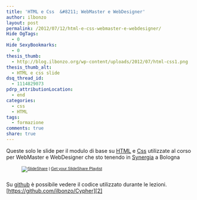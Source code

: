 ```yaml
---
title: 'HTML e Css  &#8211; WebMaster e WebDesigner'
author: ilbonzo
layout: post
permalink: /2012/07/12/html-e-css-webmaster-e-webdesigner/
Hide OgTags:
  - 0
Hide SexyBookmarks:
  - 0
thesis_thumb:
  - http://blog.ilbonzo.org/wp-content/uploads/2012/07/html-css1.png
thesis_thumb_alt:
  - HTML e css slide
dsq_thread_id:
  - 1114829073
pdrp_attributionLocation:
  - end
categories:
  - css
  - HTML
tags:
  - formazione
comments: true
share: true
---
```

Queste solo le slide per il modulo di base su <a href="http://it.wikipedia.org/wiki/HTML" title="wikipedia HTML" target="_blank">HTML</a> e <a href="http://it.wikipedia.org/wiki/Css" title="Css su wikipedia" target="_blank">Css</a> utilizzate al corso per WebMaster e WebDesigner che sto tenendo in <a href="http://www.synergia.it/" title="Synergia" target="_blank">Synergia</a> a Bologna

<div style="width:422px;margin:auto;">
  <div style="font-size:11px;font-family:tahoma,arial;height:26px;padding-top:2px;text-align:left;">
    <a title="SlideShare" href="http://www.slideshare.net/?src=multiwidget"><img src="http://static.slidesharecdn.com/swf/logo_embd.png" style="border:0px none;margin-bottom:-5px" alt="SlideShare" /></a> | <a href="http://www.slideshare.net/widgets/playlist" title="Get your SlideShare Playlist">Get your SlideShare Playlist</a>
  </div>
</div>

Su [github][1] è possibile vedere il codice utilizzato durante le lezioni.  
[https://github.com/ilbonzo/Cypher][2]

<div class='kindleWidget kindleLight' >

</div>



 [1]: https://github.com/ilbonzo "github ilbonzo"
 [2]: https://github.com/ilbonzo/Cypher "Cypher su github"
